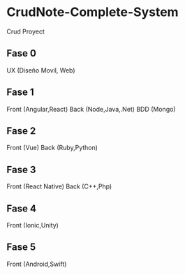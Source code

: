 # CrudNote-Complete-System
Crud Proyect

Fase 0
---------------------------------
UX (Diseño Movil, Web)

Fase 1
---------------------------------
Front (Angular,React)
Back (Node,Java,.Net)
BDD (Mongo)

Fase 2
---------------------------------
Front (Vue)
Back (Ruby,Python)

Fase 3
---------------------------------
Front (React Native)
Back (C++,Php)

Fase 4
---------------------------------
Front (Ionic,Unity)

Fase 5
---------------------------------
Front (Android,Swift)